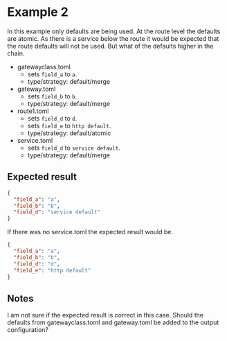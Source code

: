 # Example 2
In this example only defaults are being used.
At the route level the defaults are atomic. 
As there is a service below the route it would be expected that the route defaults will not be used.
But what of the defaults higher in the chain.

- gatewayclass.toml 
    - sets `field_a` to `a`. 
    - type/strategy: default/merge
- gateway.toml 
    - sets `field_b` to `b`. 
    - type/strategy: default/merge
- route1.toml 
    - sets `field_d` to `d`. 
    - sets `field_e` to `http default`.
    - type/strategy: default/atomic
- service.toml
    - sets `field_d` to `service default`.
    - type/strategy: default/merge


## Expected result
```json
{
  "field_a": "a",
  "field_b": "b",
  "field_d": "service default"
}
```
If there was no service.toml the expected result would be.
```json
{
  "field_a": "a",
  "field_b": "b",
  "field_d": "d",
  "field_e": "http default"
}
```

## Notes 
I am not sure if the expected result is correct in this case.
Should the defaults from gatewayclass.toml and gateway.toml be added to the output configuration?
